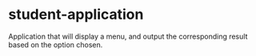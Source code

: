 # student-application
Application that will display a menu, and output the corresponding result based on the option chosen. 
